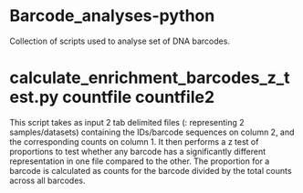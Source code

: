 # Barcode_analyses-python

Collection of scripts used to analyse set of DNA barcodes.


# calculate_enrichment_barcodes_z_test.py  countfile  countfile2
This script takes as input 2 tab delimited files (: representing 2 samples/datasets) containing the IDs/barcode sequences on column 2, and the corresponding counts on column 1. It then performs a z test of proportions to test whether any barcode has a significantly different representation in one file compared to the other. The proportion for a barcode is calculated as counts for the barcode divided by the total counts across all barcodes.
